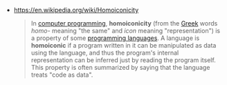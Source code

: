 - https://en.wikipedia.org/wiki/Homoiconicity
  > In [computer programming](https://en.wikipedia.org/wiki/Computer_programming), **homoiconicity** (from the [Greek](https://en.wikipedia.org/wiki/Greek_language) words *homo-* meaning "the same" and *icon* meaning "representation") is a property of some [programming languages](https://en.wikipedia.org/wiki/Programming_language). A language is **homoiconic**
   if a program written in it can be manipulated as data using the 
  language, and thus the program's internal representation can be inferred
   just by reading the program itself.  This property is often summarized 
  by saying that the language treats "code as data".